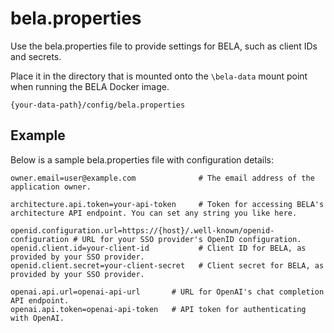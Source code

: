 # bela.properties

Use the bela.properties file to provide settings for BELA, such as client IDs and secrets.

Place it in the directory that is mounted onto the `\bela-data` mount point 
when running the BELA Docker image.
```
{your-data-path}/config/bela.properties
```

## Example

Below is a sample bela.properties file with configuration details:

```properties
owner.email=user@example.com              # The email address of the application owner.

architecture.api.token=your-api-token     # Token for accessing BELA's architecture API endpoint. You can set any string you like here.

openid.configuration.url=https://{host}/.well-known/openid-configuration # URL for your SSO provider's OpenID configuration.
openid.client.id=your-client-id           # Client ID for BELA, as provided by your SSO provider.
openid.client.secret=your-client-secret   # Client secret for BELA, as provided by your SSO provider.

openai.api.url=openai-api-url       # URL for OpenAI's chat completion API endpoint.
openai.api.token=openai-api-token   # API token for authenticating with OpenAI.
```
